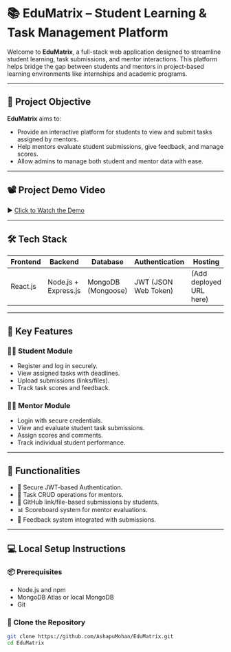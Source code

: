 # 📚 EduMatrix – Student Learning & Task Management Platform

Welcome to **EduMatrix**, a full-stack web application designed to streamline student learning, task submissions, and mentor interactions. This platform helps bridge the gap between students and mentors in project-based learning environments like internships and academic programs.

---

## 🚀 Project Objective

**EduMatrix** aims to:
- Provide an interactive platform for students to view and submit tasks assigned by mentors.
- Help mentors evaluate student submissions, give feedback, and manage scores.
- Allow admins to manage both student and mentor data with ease.

---

## 📽️ Project Demo Video

▶️ [Click to Watch the Demo](https://drive.google.com/file/d/1wCwSX-9AVQKXRTD0O6EaMfhaSF48coR-/view?usp=drive_link)

---

## 🛠️ Tech Stack

| Frontend  | Backend             | Database         | Authentication     | Hosting        |
|-----------|---------------------|------------------|---------------------|----------------|
| React.js  | Node.js + Express.js | MongoDB (Mongoose) | JWT (JSON Web Token) | (Add deployed URL here) |

---

## 📌 Key Features

### 👨‍🎓 Student Module
- Register and log in securely.
- View assigned tasks with deadlines.
- Upload submissions (links/files).
- Track task scores and feedback.

### 🧑‍🏫 Mentor Module
- Login with secure credentials.
- View and evaluate student task submissions.
- Assign scores and comments.
- Track individual student performance.

---

## 🧪 Functionalities

- 🔐 Secure JWT-based Authentication.
- 📝 Task CRUD operations for mentors.
- 📁 GitHub link/file-based submissions by students.
- 📊 Scoreboard system for mentor evaluations.
- 💬 Feedback system integrated with submissions.

---

## 💻 Local Setup Instructions

### 📦 Prerequisites
- Node.js and npm
- MongoDB Atlas or local MongoDB
- Git

### 🧩 Clone the Repository

```bash
git clone https://github.com/AshapuMohan/EduMatrix.git
cd EduMatrix
